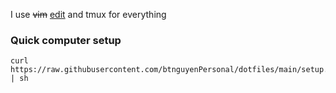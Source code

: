 I use <del>vim</del> [edit](https://github.com/btnguyenPersonal/edit-cpp) and tmux for everything

### Quick computer setup

```
curl https://raw.githubusercontent.com/btnguyenPersonal/dotfiles/main/setup.sh | sh
```
